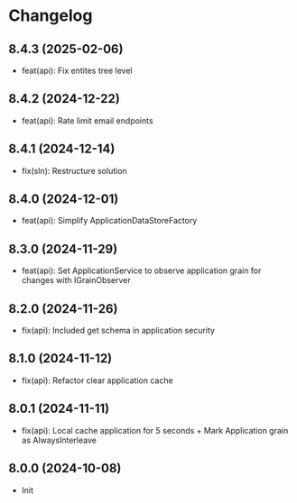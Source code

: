 # Changelog

## 8.4.3 (2025-02-06)
- feat(api): Fix entites tree level

## 8.4.2 (2024-12-22)
- feat(api): Rate limit email endpoints

## 8.4.1 (2024-12-14)
- fix(sln): Restructure solution

## 8.4.0 (2024-12-01)
- feat(api): Simplify ApplicationDataStoreFactory

## 8.3.0 (2024-11-29)
- feat(api): Set ApplicationService to observe application grain for changes with IGrainObserver

## 8.2.0 (2024-11-26)
- fix(api): Included get schema in application security

## 8.1.0 (2024-11-12)
- fix(api): Refactor clear application cache

## 8.0.1 (2024-11-11)
- fix(api): Local cache application for 5 seconds + Mark Application grain as AlwaysInterleave

## 8.0.0 (2024-10-08)
- Init